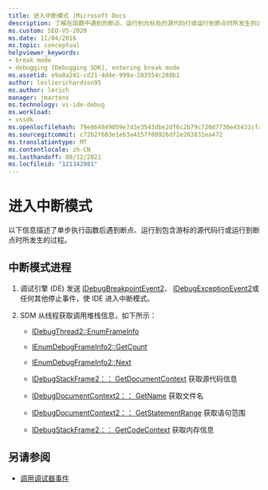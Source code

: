 ```yaml
---
title: 进入中断模式 |Microsoft Docs
description: 了解在函数中遇到的断点、运行到光标处的源代码行或运行到断点时所发生的过程。
ms.custom: SEO-VS-2020
ms.date: 11/04/2016
ms.topic: conceptual
helpviewer_keywords:
- break mode
- debugging [Debugging SDK], entering break mode
ms.assetid: e9a8a241-cd21-4d4e-999a-283554c288b1
author: leslierichardson95
ms.author: lerich
manager: jmartens
ms.technology: vs-ide-debug
ms.workload:
- vssdk
ms.openlocfilehash: 79e864849059e7d3e3543dbe2df6c2b79c720d7730e45431cfaa4ec8a4d26dca
ms.sourcegitcommit: c72b2f603e1eb3a4157f00926df2e263831ea472
ms.translationtype: MT
ms.contentlocale: zh-CN
ms.lasthandoff: 08/12/2021
ms.locfileid: "121342981"
---
```

# <a name="enter-break-mode"></a>进入中断模式
以下信息描述了单步执行函数后遇到断点、运行到包含游标的源代码行或运行到断点时所发生的过程。

## <a name="break-mode-process"></a>中断模式进程

1. 调试引擎 (DE) 发送 [IDebugBreakpointEvent2](../../extensibility/debugger/reference/idebugbreakpointevent2.md)、 [IDebugExceptionEvent2](../../extensibility/debugger/reference/idebugexceptionevent2.md)或任何其他停止事件，使 IDE 进入中断模式。

2. SDM 从线程获取调用堆栈信息，如下所示：

    - [IDebugThread2::EnumFrameInfo](../../extensibility/debugger/reference/idebugthread2-enumframeinfo.md)

    - [IEnumDebugFrameInfo2::GetCount](../../extensibility/debugger/reference/ienumdebugframeinfo2-getcount.md)

    - [IEnumDebugFrameInfo2::Next](../../extensibility/debugger/reference/ienumdebugframeinfo2-next.md)

    - [IDebugStackFrame2：： GetDocumentContext](../../extensibility/debugger/reference/idebugstackframe2-getdocumentcontext.md) 获取源代码信息

    - [IDebugDocumentContext2：： GetName](../../extensibility/debugger/reference/idebugdocumentcontext2-getname.md) 获取文件名

    - [IDebugDocumentContext2：： GetStatementRange](../../extensibility/debugger/reference/idebugdocumentcontext2-getstatementrange.md) 获取语句范围

    - [IDebugStackFrame2：： GetCodeContext](../../extensibility/debugger/reference/idebugstackframe2-getcodecontext.md) 获取内存信息

## <a name="see-also"></a>另请参阅
- [调用调试器事件](../../extensibility/debugger/calling-debugger-events.md)
